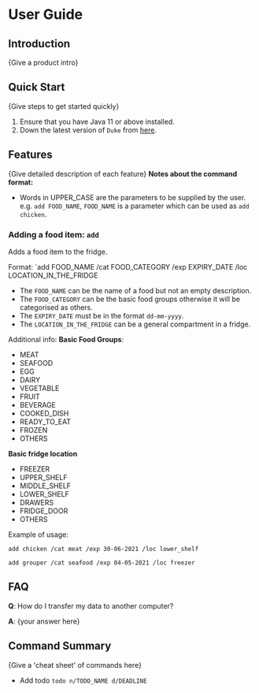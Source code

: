 # User Guide

## Introduction

{Give a product intro}

## Quick Start

{Give steps to get started quickly}

1. Ensure that you have Java 11 or above installed.
1. Down the latest version of `Duke` from [here](http://link.to/duke).

## Features 

{Give detailed description of each feature}
**Notes about the command format:**

* Words in UPPER_CASE are the parameters to be supplied by the user.\
  e.g. `add FOOD_NAME`, `FOOD_NAME` is a parameter which can be used as `add chicken`.
  
### Adding a food item: `add`
Adds a food item to the fridge.

Format: `add FOOD_NAME /cat FOOD_CATEGORY /exp EXPIRY_DATE /loc LOCATION_IN_THE_FRIDGE

* The `FOOD_NAME` can be the name of a food but not an empty description. 
* The `FOOD_CATEGORY` can be the basic food groups otherwise it will be categorised as others.
* The `EXPIRY_DATE` must be in the format `dd-mm-yyyy`.
* The `LOCATION_IN_THE_FRIDGE` can be a general compartment in a fridge.
  
Additional info:
**Basic Food Groups**:
* MEAT 
* SEAFOOD 
* EGG 
* DAIRY 
* VEGETABLE 
* FRUIT
* BEVERAGE 
* COOKED_DISH 
* READY_TO_EAT 
* FROZEN
* OTHERS

**Basic fridge location**
* FREEZER 
* UPPER_SHELF
* MIDDLE_SHELF
* LOWER_SHELF
* DRAWERS
* FRIDGE_DOOR
* OTHERS

Example of usage: 

`add chicken /cat meat /exp 30-06-2021 /loc lower_shelf`

`add grouper /cat seafood /exp 04-05-2021 /loc freezer`

## FAQ

**Q**: How do I transfer my data to another computer? 

**A**: {your answer here}

## Command Summary

{Give a 'cheat sheet' of commands here}

* Add todo `todo n/TODO_NAME d/DEADLINE`
